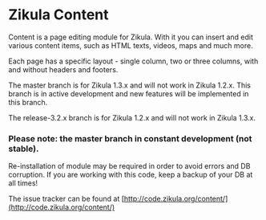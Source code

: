 ﻿Zikula Content
==============

Content is a page editing module for Zikula. With it you can insert and edit
various content items, such as HTML texts, videos, maps and much more.

Each page has a specific layout - single column, two or three columns, with and
without headers and footers.

The master branch is for Zikula 1.3.x and will not work in
Zikula 1.2.x. This branch is in active development and new features will be
implemented in this branch.

The release-3.2.x branch is for Zikula 1.2.x and will not work in Zikula 1.3.x.

### Please note: the master branch in constant development (not stable).
Re-installation of module may be required in order to avoid  errors and DB corruption.
If you are working with this code, keep a backup of your DB at all times!

The issue tracker can be found at
[http://code.zikula.org/content/](http://code.zikula.org/content/)